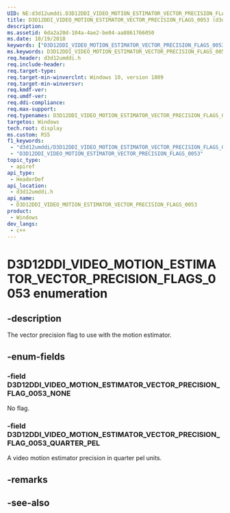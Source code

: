 ```yaml
---
UID: NE:d3d12umddi.D3D12DDI_VIDEO_MOTION_ESTIMATOR_VECTOR_PRECISION_FLAGS_0053
title: D3D12DDI_VIDEO_MOTION_ESTIMATOR_VECTOR_PRECISION_FLAGS_0053 (d3d12umddi.h)
description: 
ms.assetid: 6da2a20d-104a-4ae2-be04-aa8861766050
ms.date: 10/19/2018
keywords: ["D3D12DDI_VIDEO_MOTION_ESTIMATOR_VECTOR_PRECISION_FLAGS_0053 enumeration"]
ms.keywords: D3D12DDI_VIDEO_MOTION_ESTIMATOR_VECTOR_PRECISION_FLAGS_0053, D3D12DDI_VIDEO_MOTION_ESTIMATOR_VECTOR_PRECISION_FLAGS_0053,
req.header: d3d12umddi.h
req.include-header: 
req.target-type: 
req.target-min-winverclnt: Windows 10, version 1809
req.target-min-winversvr: 
req.kmdf-ver: 
req.umdf-ver: 
req.ddi-compliance: 
req.max-support: 
req.typenames: D3D12DDI_VIDEO_MOTION_ESTIMATOR_VECTOR_PRECISION_FLAGS_0053
targetos: Windows
tech.root: display
ms.custom: RS5
f1_keywords:
 - "d3d12umddi/D3D12DDI_VIDEO_MOTION_ESTIMATOR_VECTOR_PRECISION_FLAGS_0053"
 - "D3D12DDI_VIDEO_MOTION_ESTIMATOR_VECTOR_PRECISION_FLAGS_0053"
topic_type:
 - apiref
api_type:
 - HeaderDef
api_location:
 - d3d12umddi.h
api_name:
 - D3D12DDI_VIDEO_MOTION_ESTIMATOR_VECTOR_PRECISION_FLAGS_0053
product:
 - Windows
dev_langs:
 - c++
---
```


# D3D12DDI_VIDEO_MOTION_ESTIMATOR_VECTOR_PRECISION_FLAGS_0053 enumeration

## -description

The vector precision flag to use with the motion estimator.

## -enum-fields

### -field D3D12DDI_VIDEO_MOTION_ESTIMATOR_VECTOR_PRECISION_FLAG_0053_NONE

No flag.

### -field D3D12DDI_VIDEO_MOTION_ESTIMATOR_VECTOR_PRECISION_FLAG_0053_QUARTER_PEL

A video motion estimator precision in quarter pel units.

## -remarks

## -see-also

